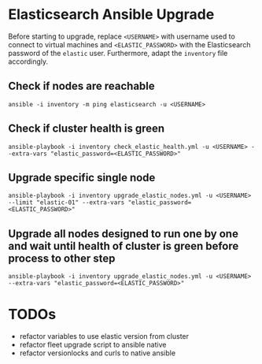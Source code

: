 # Elasticsearch Ansible Upgrade

Before starting to upgrade, replace `<USERNAME>` with username used to connect to virtual machines and `<ELASTIC_PASSWORD>` with the Elasticsearch password of the `elastic` user. Furthermore, adapt the `inventory` file accordingly.

## Check if nodes are reachable
```
ansible -i inventory -m ping elasticsearch -u <USERNAME>
```

## Check if cluster health is green
```
ansible-playbook -i inventory check_elastic_health.yml -u <USERNAME> --extra-vars "elastic_password=<ELASTIC_PASSWORD>"
```

## Upgrade specific single node
```
ansible-playbook -i inventory upgrade_elastic_nodes.yml -u <USERNAME> --limit "elastic-01" --extra-vars "elastic_password=<ELASTIC_PASSWORD>"
```

## Upgrade all nodes designed to run one by one and wait until health of cluster is green before process to other step
```
ansible-playbook -i inventory upgrade_elastic_nodes.yml -u <USERNAME> --extra-vars "elastic_password=<ELASTIC_PASSWORD>"
```

# TODOs
- refactor variables to use elastic version from cluster
- refactor fleet upgrade script to ansible native
- refactor versionlocks and curls to native ansible